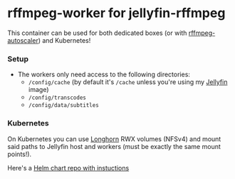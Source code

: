 # rffmpeg-worker for jellyfin-rffmpeg
This container can be used for both dedicated boxes (or with [rffmpeg-autoscaler](https://github.com/aleksasiriski/rffmpeg-autoscaler)) and Kubernetes!

### Setup

* The workers only need access to the following directories:
  - `/config/cache` (by default it's `/cache` unless you're using my [Jellyfin](https://github.com/aleksasiriski/jellyfin-rffmpeg) image)
  - `/config/transcodes`
  - `/config/data/subtitles`

### Kubernetes

On Kubernetes you can use [Longhorn](https://longhorn.io) RWX volumes (NFSv4) and mount said paths to Jellyfin host and workers (must be exactly the same mount points!).

Here's a [Helm chart repo with instuctions](https://github.com/aleksasiriski/jellyfin-kubernetes)